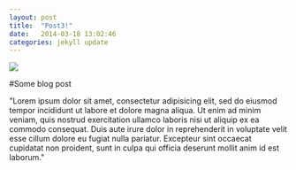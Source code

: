 ```yaml
---
layout: post
title:  "Post3!"
date:   2014-03-18 13:02:46
categories: jekyll update
---
```

<span id="imageholder"><img id="sample" src="{{ site.baseurl }}/assets/image5.jpg"></span>

#Some blog post

"Lorem ipsum dolor sit amet, consectetur adipisicing elit, sed do eiusmod tempor incididunt ut labore et dolore magna aliqua. Ut enim ad minim veniam, quis nostrud exercitation ullamco laboris nisi ut aliquip ex ea commodo consequat. Duis aute irure dolor in reprehenderit in voluptate velit esse cillum dolore eu fugiat nulla pariatur. Excepteur sint occaecat cupidatat non proident, sunt in culpa qui officia deserunt mollit anim id est laborum."
